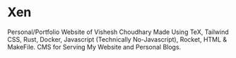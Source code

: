# Xen

Personal/Portfolio Website of Vishesh Choudhary Made Using TeX, Tailwind CSS, Rust, Docker, Javascript (Technically No-Javascript), Rocket, HTML & MakeFile. CMS for Serving My Website and Personal Blogs.


